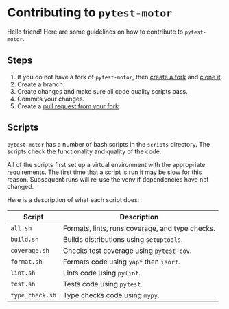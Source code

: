 # Contributing to `pytest-motor`

Hello friend! Here are some guidelines on how to contribute to `pytest-motor`.

## Steps

1. If you do not have a fork of `pytest-motor`, then [create a fork][1] and [clone it][2].
2. Create a branch.
3. Create changes and make sure all code quality scripts pass.
4. Commits your changes.
5. Create a [pull request from your fork][3].

## Scripts

`pytest-motor` has a number of bash scripts in the `scripts` directory. The scripts check the
functionality and quality of the code.

All of the scripts first set up a virtual environment with the appropriate requirements. The first
time that a script is run it may be slow for this reason. Subsequent runs will re-use the venv if
dependencies have not changed.

Here is a description of what each script does:

| Script          | Description                                     |
|-----------------|-------------------------------------------------|
| `all.sh`        | Formats, lints, runs coverage, and type checks. |
| `build.sh`      | Builds distributions using `setuptools`.        |
| `coverage.sh`   | Checks test coverage using `pytest-cov`.        |
| `format.sh`     | Formats code using `yapf` then `isort`.         |
| `lint.sh`       | Lints code using `pylint`.                      |
| `test.sh`       | Tests code using `pytest`.                      |
| `type_check.sh` | Type checks code using `mypy`.                  |

[1]: https://docs.github.com/en/get-started/quickstart/fork-a-repo#forking-a-repository
[2]: https://docs.github.com/en/get-started/quickstart/fork-a-repo#cloning-your-forked-repository
[3]: https://docs.github.com/en/github/collaborating-with-pull-requests/proposing-changes-to-your-work-with-pull-requests/creating-a-pull-request-from-a-fork
